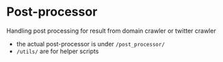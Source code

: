 # Post-processor
Handling post processing for result from domain crawler or twitter crawler
  - the actual post-processor is under `/post_processor/`
  - `/utils/` are for helper scripts 

